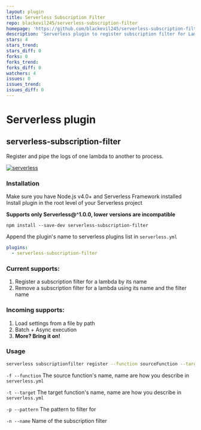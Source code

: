 ```yaml
---
layout: plugin
title: Serverless Subscription Filter
repo: blackevil245/serverless-subscription-filter
homepage: 'https://github.com/blackevil245/serverless-subscription-filter'
description: 'Serverless plugin to register subscription filter for Lambda logs. Register and pipe the logs of one lambda to another to process.'
stars: 4
stars_trend: 
stars_diff: 0
forks: 0
forks_trend: 
forks_diff: 0
watchers: 4
issues: 0
issues_trend: 
issues_diff: 0
---
```



# Serverless plugin
## serverless-subscription-filter

Register and pipe the logs of one lambda to another to process.

[![serverless](http://public.serverless.com/badges/v3.svg)](http://www.serverless.com)

### Installation
Make sure you have Node.js v4.0+ and Serverless Framework installed
Install plugin in the root level of your Serverless project

**Supports only Serverless@^1.0.0, lower versions are incompatible**

`npm install --save-dev serverless-subscription-filter`

Append the plugin's name to serverless plugins list in `serverless.yml`
```yml
plugins:
  - serverless-subscription-filter
```

### Current supports:
1. Register a subscription filter for a lambda by its name
2. Remove a subscription filter for a lambda using its name and the filter name

### Incoming supports:
1. Load settings from a file by path
2. Batch + Async execution
3. **More? Bring it on!**

### Usage
```sh
serverless subscriptionfilter register --function sourceFunction --target targetFunction --pattern patternToFilter --name nameOfTheFilter
```

`-f --function` The source function's name, name are how you describe in `serverless.yml`

`-t --target` The target function's name, name are how you describe in `serverless.yml`

`-p --pattern` The pattern to filter for

`-n --name` Name of the subscription filter
